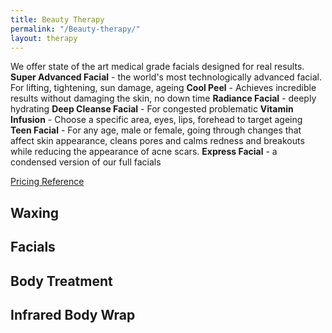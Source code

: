 ```yaml
---
title: Beauty Therapy
permalink: "/Beauty-therapy/"
layout: therapy
---
```


We offer state of the art medical grade facials designed for real results.  
**Super Advanced Facial**  - the world's most technologically advanced facial. For lifting, tightening, sun damage, ageing
**Cool Peel** - Achieves incredible results without damaging the skin, no down time
**Radiance Facial** - deeply hydrating
**Deep Cleanse Facial** - For congested problematic 
**Vitamin Infusion** - Choose a specific area, eyes, lips, forehead to target ageing
**Teen Facial** - For any age, male or female, going through changes that affect skin appearance,  cleans pores and calms redness and breakouts while reducing the appearance of acne scars.
**Express Facial** - a condensed version of our full facials


<a href="/pricing-reference/">Pricing Reference</a>

<div class='container bg-light my-4 p-4'>
<h2 class='ims-section-title'>Waxing</h2>
<healcode-widget data-type="appointments" data-widget-partner="object" data-widget-id="1f3643648a4" data-widget-version="0"></healcode-widget>
</div>

<div class='container bg-light my-4 p-4'>
<h2 class='ims-section-title'>Facials</h2>
<healcode-widget data-type="appointments" data-widget-partner="object" data-widget-id="1f3643448a4" data-widget-version="0"></healcode-widget>
</div>

<div class='container bg-light my-4 p-4'>
<h2 class='ims-section-title'>Body Treatment</h2>
<healcode-widget data-type="appointments" data-widget-partner="object" data-widget-id="1f3696248a4" data-widget-version="0"></healcode-widget>
</div>

<div class='container bg-light my-4 p-4'>
<h2 class='ims-section-title'>Infrared Body Wrap</h2>
<healcode-widget data-type="appointments" data-widget-partner="object" data-widget-id="1f3788248a4" data-widget-version="0"></healcode-widget>
</div>

